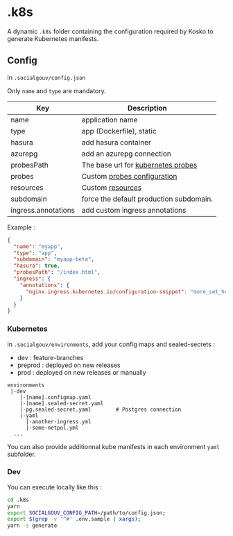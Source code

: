 # .k8s

A dynamic `.k8s` folder containing the configuration required by Kosko to generate Kubernetes manifests.

## Config

in `.socialgouv/config.json`

Only `name` and `type` are mandatory.


| Key                 | Description                                                                                                                                 |
| ------------------- | ------------------------------------------------------------------------------------------------------------------------------------------- |
| name                | application name                                                                                                                            |
| type                | app (Dockerfile), static                                                                                                                    |
| hasura              | add hasura container                                                                                                                        |
| azurepg             | add an azurepg connection                                                                                                                   |
| probesPath          | The base url for [kubernetes probes](https://kubernetes.io/docs/tasks/configure-pod-container/configure-liveness-readiness-startup-probes/) |
| probes              | Custom [probes configuration](https://kubernetes.io/docs/reference/generated/kubernetes-api/v1.19/#probe-v1-core)                           |
| resources           | Custom [resources](https://kubernetes.io/docs/reference/generated/kubernetes-api/v1.19/#resourcerequirements-v1-core)                       |
| subdomain           | force the default production subdomain.                                                                                                     |
| ingress.annotations | add custom ingress annotations                                                                                                              |

Example :

```json
{
  "name": "myapp",
  "type": "app",
  "subdomain": "myapp-beta",
  "hasura": true,
  "probesPath": "/index.html",
  "ingress": {
    "annotations": {
      "nginx.ingress.kubernetes.io/configuration-snippet": "more_set_headers \"X-Answer: 42\";"
    }
  }
}
```

### Kubernetes

in `.socialgouv/environments`, add your config maps and sealed-secrets :

- dev : feature-branches
- preprod : deployed on new releases
- prod : deployed on new releases or manually

```
environments
 |-dev
    |-[name].configmap.yaml
    |-[name].sealed-secret.yaml
    |-pg.sealed-secret.yaml        # Postgres connection
    |-yaml
      |-another-ingress.yml
      |-some-netpol.yml
  ...
```

You can also provide additionnal kube manifests in each environment `yaml` subfolder.

### Dev

You can execute locally like this :

```sh
cd .k8s
yarn
export SOCIALGOUV_CONFIG_PATH=/path/to/config.json;
export $(grep -v '^#' .env.sample | xargs);
yarn -s generate
```
